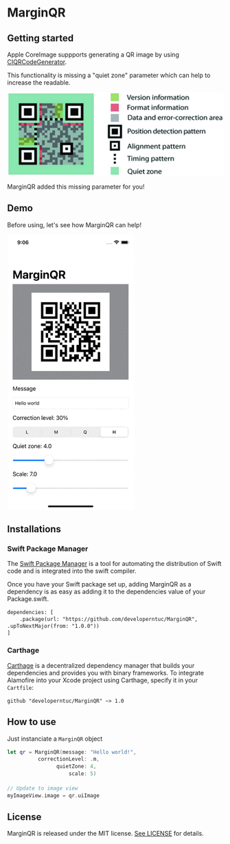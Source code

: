 # MarginQR
## Getting started
Apple CoreImage suppports generating a QR image by using [CIQRCodeGenerator](https://developer.apple.com/library/archive/documentation/GraphicsImaging/Reference/CoreImageFilterReference/index.html#//apple_ref/doc/filter/ci/CIQRCodeGenerator).

This functionality is missing a "quiet zone" parameter which can help to increase the readable. 

![](margin.png)

MarginQR added this missing parameter for you!

## Demo
Before using, let's see how MarginQR can help!

![](demo.gif)

## Installations
### Swift Package Manager
The [Swift Package Manager](https://swift.org/package-manager/) is a tool for automating the distribution of Swift code and is integrated into the swift compiler.

Once you have your Swift package set up, adding MarginQR as a dependency is as easy as adding it to the dependencies value of your Package.swift.
```
dependencies: [
    .package(url: "https://github.com/developerntuc/MarginQR", .upToNextMajor(from: "1.0.0"))
]
```
### Carthage
[Carthage](https://github.com/Carthage/Carthage) is a decentralized dependency manager that builds your dependencies and provides you with binary frameworks. To integrate Alamofire into your Xcode project using Carthage, specify it in your `Cartfile`:
```
github "developerntuc/MarginQR" ~> 1.0
```

## How to use
Just instanciate a `MarginQR` object
```swift
let qr = MarginQR(message: "Hello world!", 
          correctionLevel: .m, 
                quietZone: 4, 
                    scale: 5)

// Update to image view
myImageView.image = qr.uiImage
```

## License
MarginQR is released under the MIT license. [See LICENSE](https://github.com/developerntuc/MarginQR/blob/main/LICENSE) for details.